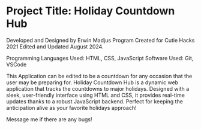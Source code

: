 # Project Title: Holiday Countdown Hub

Developed and Designed by Erwin Madjus
Program Created for Cutie Hacks 2021
Edited and Updated August 2024. 

Programming Languages Used: HTML, CSS, JavaScript
Software Used: Git, VSCode

This Application can be edited to be a countdown for any occasion that the user may be preparing for. 
Holiday Countdown Hub is a dynamic web application that tracks the countdowns to major holidays. Designed with a sleek, user-friendly interface using HTML and CSS, it provides real-time updates thanks to a robust JavaScript backend. Perfect for keeping the anticipation alive as your favorite holidays approach!

Message me if there are any bugs! 
